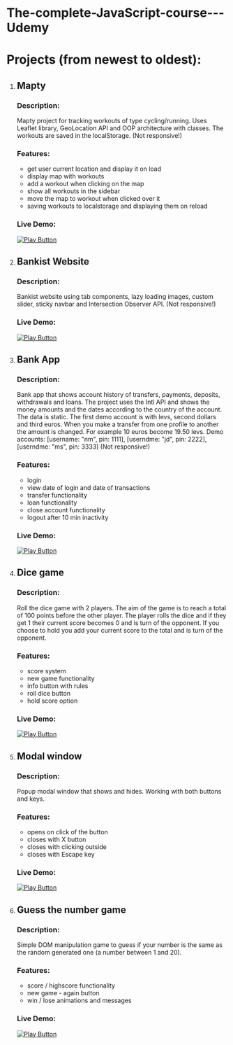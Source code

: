 # The-complete-JavaScript-course---Udemy

# Projects (from newest to oldest):

1.  ## Mapty

    ### Description:
    Mapty project for tracking workouts of type cycling/running. Uses Leaflet library, GeoLocation API and OOP architecture with classes. The workouts are saved in the localStorage. (Not responsive!)

    ### Features:
    - get user current location and display it on load
    - display map with workouts
    - add a workout when clicking on the map
    - show all workouts in the sidebar
    - move the map to workout when clicked over it
    - saving workouts to localstorage and displaying them on reload

    ### Live Demo:

     [<img alt="Play Button" src="https://user-images.githubusercontent.com/114406139/211439129-37c7a037-dde4-49d6-bf62-4ffc4f315fa9.PNG" />](https://mapty-k.netlify.app/)
2.  ## Bankist Website

    ### Description:
    Bankist website using tab components, lazy loading images, custom slider, sticky navbar and Intersection Observer API. (Not responsive!)

    ### Live Demo:

     [<img alt="Play Button" src="https://user-images.githubusercontent.com/114406139/211439129-37c7a037-dde4-49d6-bf62-4ffc4f315fa9.PNG" />](https://k-bankist.netlify.app/)
    
3.  ## Bank App

    ### Description:
    Bank app that shows account history of transfers, payments, deposits, withdrawals and loans. The project uses the Intl API and shows the money amounts and the dates according to the country of the account. The data      is static. The first demo account is with levs, second dollars and third euros. When you make a transfer from one profile to another the amount is changed. For example 10 euros become 19.50 levs.
    Demo accounts: [usernаme: "nm", pin: 1111], [userndme: "jd", pin: 2222], [userndme: "ms", pin: 3333] (Not responsive!)
    
    ### Features:
    - login
    - view date of login and date of transactions
    - transfer functionality
    - loan functionality
    - close account functionality
    - logout after 10 min inactivity

    ### Live Demo:

     [<img alt="Play Button" src="https://user-images.githubusercontent.com/114406139/211439129-37c7a037-dde4-49d6-bf62-4ffc4f315fa9.PNG" />](https://k-bank-app.netlify.app/)
4.  ## Dice game

    ### Description:

    Roll the dice game with 2 players. The aim of the game is to reach a total of 100 points before the other player. The player rolls the dice and if they get 1 their current score becomes 0 and is turn of the opponent. If you choose to hold you add your current score to the total and is turn of the opponent. 

    ### Features:

    - score system
    - new game functionality
    - info button with rules
    - roll dice button
    - hold score option

    ### Live Demo:

     [<img alt="Play Button" src="https://user-images.githubusercontent.com/114406139/211439129-37c7a037-dde4-49d6-bf62-4ffc4f315fa9.PNG" />](https://roll-the-dice-game-k.netlify.app)

5.  ## Modal window

    ### Description:

    Popup modal window that shows and hides. Working with both buttons and keys.

    ### Features:

    - opens on click of the button
    - closes with X button
    - closes with clicking outside
    - closes with Escape key

    ### Live Demo:

    [<img alt="Play Button" src="https://user-images.githubusercontent.com/114406139/211439129-37c7a037-dde4-49d6-bf62-4ffc4f315fa9.PNG" />](https://koleto-modal-window.netlify.app/)

6.  ## Guess the number game

    ### Description:

    Simple DOM manipulation game to guess if your number is the same as the random generated one (a number between 1 and 20).

    ### Features:

    - score / highscore functionality
    - new game - again button
    - win / lose animations and messages

    ### Live Demo:

    [<img alt="Play Button" src="https://user-images.githubusercontent.com/114406139/211439129-37c7a037-dde4-49d6-bf62-4ffc4f315fa9.PNG" />](https://koleto-guess-the-number-game.netlify.app)
